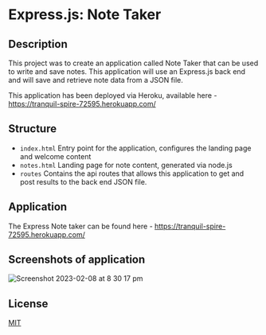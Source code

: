 # Express.js: Note Taker

## Description

This project was to create an application called Note Taker that can be used to write and save notes. This application will use an Express.js back end and will save and retrieve note data from a JSON file.

This application has been deployed via Heroku, available here - https://tranquil-spire-72595.herokuapp.com/


## Structure

- `index.html` Entry point for the application, configures the landing page and welcome content
- `notes.html` Landing page for note content, generated via node.js
- `routes` Contains the api routes that allows this application to get and post results to the back end JSON file.

## Application

The Express Note taker can be found here - https://tranquil-spire-72595.herokuapp.com/

## Screenshots of application

![Screenshot 2023-02-08 at 8 30 17 pm](https://user-images.githubusercontent.com/28996399/217504612-3411552a-10ed-43b7-9582-7810316042b6.png)

## License
[MIT](LICENSE)


